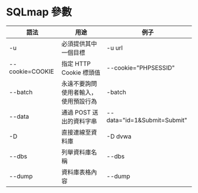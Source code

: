 # SQLmap 參數
|語法|用途|例子|
|---|---|---|
|-u|必須提供其中一個目標|-u url|
|--cookie=COOKIE|指定 HTTP Cookie 標頭值|--cookie="PHPSESSID"|
|--batch|永遠不要詢問使用者輸入，使用預設行為| -batch|
|--data|通過 POST 送出的資料字串 |--data="id=1&Submit=Submit" |
|-D|直接連線至資料庫|-D dvwa|
|--dbs|列舉資料庫名稱|--dbs|
|--dump|資料庫表格內容|--dump|
